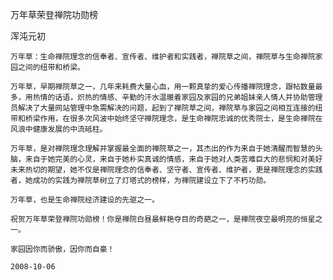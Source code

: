 万年草荣登禅院功勋榜

浑沌元初


    万年草：生命禅院理念的信奉者、宣传者、维护者和实践者，禅院草之间，禅院草与生命禅院家园之间的纽带和桥梁。

    万年草，早期禅院草之一，几年来耗费大量心血，用一颗真挚的爱心传播禅院理念，跟帖数量最多，用热情的话语，炽热的情感、辛勤的汗水温暖着家园及家园的兄弟姐妹亲人情人并协助管理员解决了大量网站管理中急需解决的问题，起到了禅院草之间，禅院草与家园之间相互连接的纽带和桥梁作用，在很多次风波中始终坚守禅院理念，是生命禅院忠诚的优秀院士，是生命禅院在风浪中健康发展的中流砥柱。

    万年草，是对禅院理念理解并掌握最全面的禅院草之一，其杰出的作为来自于她清醒而智慧的头脑，来自于她完美的心灵，来自于她朴实真诚的情感，来自于她对人类苦难巨大的悲悯和对美好未来热切的期望，她不仅是禅院理念的信奉者、坚守者、宣传者、维护者，更是禅院理念的实践者，她成功的实践为禅院草树立了灯塔式的榜样，为禅院建设立下了不朽功勋。

    万年草，也是生命禅院经济建设的先驱之一。

    祝贺万年草荣登禅院功勋榜！你是禅院白昼最鲜艳夺目的奇葩之一，是禅院夜空最明亮的恒星之一。

    家园因你而骄傲，因你而自豪！

    2008-10-06



